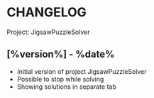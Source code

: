 # CHANGELOG 

Project: JigsawPuzzleSolver

## [%version%] - %date%

- Initial version of project JigsawPuzzleSolver
- Possible to stop while solving
- Showing solutions in separate tab